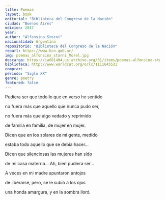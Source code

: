 ```yaml
---
title: Poemas
layout: book
editorial: "Biblioteca del Congreso de la Nación"
ciudad: "Buenos Aires"
edicion: 2017
year: 
author: "Alfonsina Storni"
nacionalidad: Argentina
repositorio: "Biblioteca del Congreso de la Nación"
repurl: https://www.bcn.gob.ar/
img: poemas_alfonsina_storni_Morel.jpg
descarga: https://ia601404.us.archive.org/31/items/poemas-alfonsina-storni/PoemasAlfonsinaStorni.pdf
biblioteca: http://www.worldcat.org/oclc/1111645531
comprar: 
periodo: "Siglo XX"
genre: poetry
featured: false
---
```

 
Pudiera ser que todo lo que en verso he sentido

no fuera más que aquello que nunca pudo ser,		

no fuera más que algo vedado y reprimido		

de familia en familia, de mujer en mujer.		


Dicen que en los solares de mi gente, medido		

estaba todo aquello que se debía hacer...		

Dicen que silenciosas las mujeres han sido		

de mi casa materna... Ah, bien pudiera ser...		


A veces en mi madre apuntaron antojos		

de liberarse, pero, se le subió a los ojos	

una honda amargura, y en la sombra lloró.
